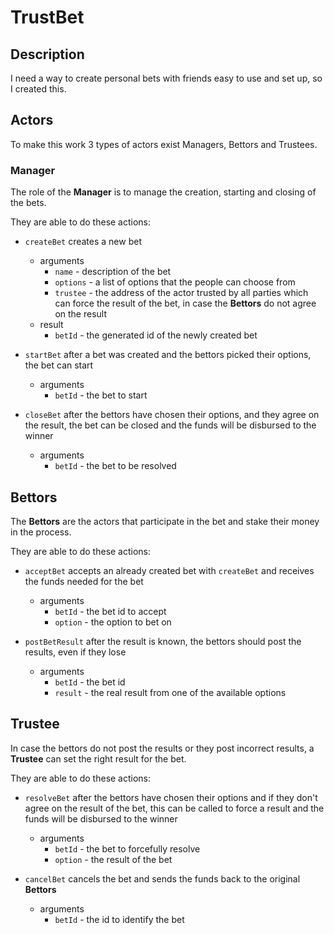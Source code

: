 # TrustBet

## Description

I need a way to create personal bets with friends easy to use and set up, so I created this.

## Actors

To make this work 3 types of actors exist Managers, Bettors and Trustees.

### Manager

The role of the **Manager** is to manage the creation, starting and closing of the bets.

They are able to do these actions:

- `createBet` creates a new bet
  - arguments
    - `name` - description of the bet
    - `options` - a list of options that the people can choose from
    - `trustee` - the address of the actor trusted by all parties which can force the result of the bet, in case the **Bettors** do not agree on the result
  - result
    - `betId` - the generated id of the newly created bet

- `startBet` after a bet was created and the bettors picked their options, the bet can start
  - arguments
    - `betId` - the bet to start



- `closeBet` after the bettors have chosen their options, and they agree on the result, the bet can be closed and the funds will be disbursed to the winner
  - arguments
    - `betId` - the bet to be resolved

## Bettors

The **Bettors** are the actors that participate in the bet and stake their money in the process.

They are able to do these actions:

- `acceptBet` accepts an already created bet with `createBet` and receives the funds needed for the bet
  - arguments
    - `betId` - the bet id to accept
    - `option` - the option to bet on

- `postBetResult` after the result is known, the bettors should post the results, even if they lose
  - arguments
    - `betId` - the bet id
    - `result` - the real result from one of the available options

## Trustee

In case the bettors do not post the results or they post incorrect results, a **Trustee** can set the right result for the bet.

They are able to do these actions:

- `resolveBet` after the bettors have chosen their options and if they don't agree on the result of the bet, this can be called to force a result and the funds will be disbursed to the winner
  - arguments
    - `betId` - the bet to forcefully resolve
    - `option` - the result of the bet

- `cancelBet` cancels the bet and sends the funds back to the original **Bettors**
  - arguments
    - `betId` - the id to identify the bet

